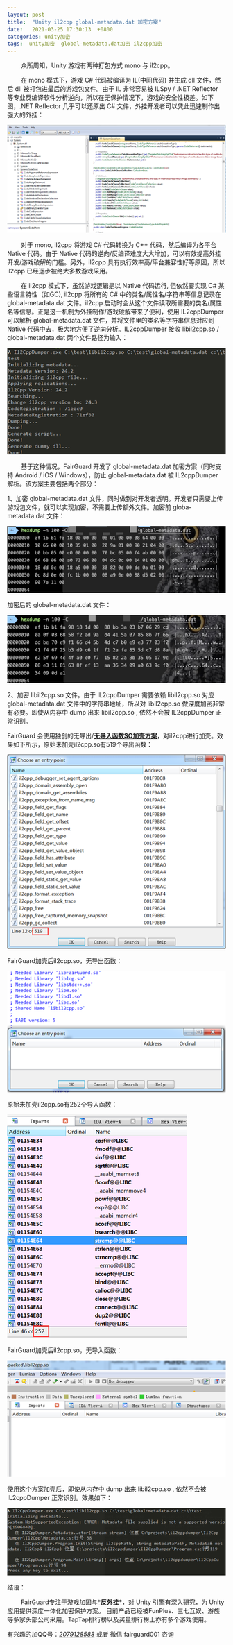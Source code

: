 ```yaml
---
layout: post
title:  "Unity il2cpp global-metadata.dat 加密方案"
date:   2021-03-25 17:30:13  +0800
categories: unity加密
tags:  unity加密  global-metadata.dat加密 il2cpp加密
---
```


&nbsp;&nbsp;&nbsp;&nbsp;&nbsp;&nbsp;&nbsp;&nbsp;众所周知，Unity 游戏有两种打包方式 mono 与 il2cpp。

&nbsp;&nbsp;&nbsp;&nbsp;&nbsp;&nbsp;&nbsp;&nbsp;在 mono 模式下，游戏 C# 代码被编译为 IL(中间代码) 并生成 dll 文件，然后 dll 被打包进最后的游戏包文件。由于 IL 非常容易被 ILSpy / .NET Reflector 等专业反编译软件分析逆向，所以在无保护情况下，游戏的安全性极差。如下图，.NET Reflector 几乎可以还原出 C# 文件，外挂开发者可以凭此迅速制作出强大的外挂：

![1](/assets/res/202103/325/1.png)

&nbsp;&nbsp;&nbsp;&nbsp;&nbsp;&nbsp;&nbsp;&nbsp;对于 mono, il2cpp 将游戏 C# 代码转换为 C++ 代码，然后编译为各平台 Native 代码。由于 Native 代码的逆向/反编译难度大大增加，可以有效提高外挂开发/游戏破解的门槛。另外，il2cpp 具有执行效率高/平台兼容性好等原因，所以 il2cpp 已经逐步被绝大多数游戏采用。
    
&nbsp;&nbsp;&nbsp;&nbsp;&nbsp;&nbsp;&nbsp;&nbsp;在 il2cpp 模式下，虽然游戏逻辑是以 Native 代码运行, 但依然要实现 C# 某些语言特性（如GC), il2cpp 将所有的 C# 中的类名/属性名/字符串等信息记录在 global-metadata.dat 文件。il2cpp 启动时会从这个文件读取所需要的类名/属性名等信息。正是这一机制为外挂制作/游戏破解带来了便利，使用 IL2cppDumper 可以解析 global-metadata.dat 文件，并将文件里的类名等字符串信息对应到 Native 代码中去，极大地方便了逆向分析。IL2cppDumper 接收 libil2cpp.so / global-metadata.dat 两个文件路径为输入：

![2](/assets/res/202103/325/2.png)

&nbsp;&nbsp;&nbsp;&nbsp;&nbsp;&nbsp;&nbsp;&nbsp;基于这种情况，FairGuard 开发了 global-metadata.dat 加密方案（同时支持 Android / iOS / Windows），防止 global-metadata.dat 被 IL2cppDumper 解析。该方案主要包括两个部分：

1、加密 global-metadata.dat 文件，同时做到对开发者透明。开发者只需要上传游戏包文件，就可以实现加密，不需要上传额外文件。加密前 globa-metadata.dat 文件：

![3](/assets/res/202103/325/3.jpg)

加密后的 global-metadata.dat 文件：

![4](/assets/res/202103/325/4.jpg)

2、加密 libil2cpp.so 文件。由于 IL2cppDumper 需要依赖 libil2cpp.so 对应 global-metadata.dat 文件中的字符串地址，所以对 libil2cpp.so 做深度加密非常有必要。即使从内存中 dump 出来 libil2cpp.so , 依然不会被 IL2cppDumper 正常识别。

FairGuard 会使用独创的无导出/[**无导入函数SO加壳方案**](https://www.fair-guard.com/index/news-view.html?id=373)，对il2cpp进行加壳。效果如下所示，原始未加壳il2cpp.so有519个导出函数：
   
   ![image.png](/assets/res/202103/325/6.png)
   
   FairGuard加壳后il2cpp.so，无导出函数：
   
   ![image.png](/assets/res/202103/325/7.png)
   
   原始未加壳il2cpp.so有252个导入函数：
   
   ![image.png](/assets/res/202103/325/8.png)
   
   FairGuard加壳后il2cpp.so，无导入函数：
   
   ![image.png](/assets/res/202103/325/9.png)
   
使用这个方案加壳后，即使从内存中 dump 出来 libil2cpp.so , 依然不会被 IL2cppDumper 正常识别。效果如下：

![5](/assets/res/202103/325/5.png)



结语：

&nbsp;&nbsp;&nbsp;&nbsp;&nbsp;&nbsp;&nbsp;&nbsp;FairGuard专注于游戏加固与[***反外挂\***](https://www.fair-guard.com/index/pro.html?id=361)，对 Unity 引擎有深入研究，为 Unity 应用提供深度一体化加密保护方案。 目前产品已经被FunPlus、三七互娱、游族等多家头部公司采用。TapTap排行榜以及买量排行榜上亦有多个游戏使用。

有兴趣的加QQ号：*[2079128588](http://wpa.qq.com/msgrd?v=3&uin=2079128588&site=qq&menu=yes)* 或者 微信 fairguard001 咨询